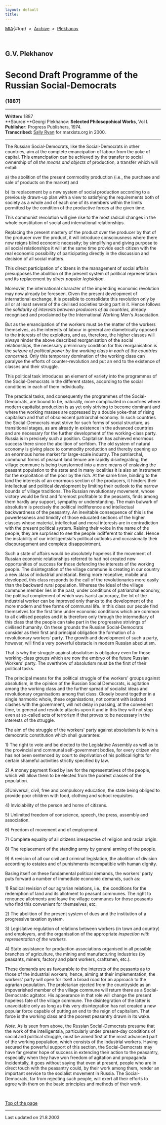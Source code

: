 ```yaml
---
layout: default
title: 
---
```

[MIA](../../../../index.htm){#top}  \> 
[Archive](../../../index.htm)  \>  [Plekhanov](../../index.htm)

 

## G.V. Plekhanov

# Second Draft Programme of the Russian Social-Democrats

### (1887)

------------------------------------------------------------------------

**Written:** 1887\
**Source:**Georgi Plekhanov: **Selected Philosopohical Works**, Vol I.\
**Publisher:** Progress Publishers, 1974.\
**Transcribed:** [Sally Ryan](../../../../admin/volunteers/steering.htm)
for marxists.org in 2000.

------------------------------------------------------------------------

The Russian Social-Democrats, like the Social-Democrats in other
countries, aim at the complete emancipation of labour from the yoke of
capital. This emancipation can be achieved by the transfer to social
ownership of *all the means and objects* of production, a transfer which
will entail:

a\) the abolition of the present commodity production (i.e., the
purchase and sale of products on the market) and

b\) its replacement by a new system of social production according to a
previously drawn-up plan with a view to satisfying the requirements both
of society as a whole and of each one of its members within the limits
permitted by the condition of the productive forces at the given time.

This communist revolution will give rise to the most radical changes in
the whole constitution of social and international relationships.

Replacing the present mastery of the product over the producer by that
of the producer over the product, it will introduce consciousness where
there now reigns blind economic necessity; by simplifying and giving
purpose to all social relationships it will at the same time provide
each citizen with the real economic possibility of participating
directly in the discussion and decision of all social matters.

This direct participation of citizens in the management of social
affairs presupposes the abolition of the present system of political
representation and its replacement by *direct popular legislation.*

Moreover, the international character of the impending economic
revolution may now already be foreseen. Given the present development of
international exchange, it is possible to consolidate this revolution
only by all or at least several of the civilised societies taking part
in it. Hence follows the *solidarity of interests between producers of
all countries,* already recognised and proclaimed by the International
Working Men\'s Association.

But as the emancipation of the workers must be the matter of the workers
themselves, as the interests of labour in general are diametrically
opposed to the interests of the exploiters, and as, therefore, the
higher classes will always hinder the above described reorganisatlon of
the social relationships, the necessary preliminary condition for this
reorganisation is the *seizure of political power by the working class
in each of the countries concerned.* Only this temporary domination of
the working class can paralyse the efforts of counter-revolution and put
an end to the existence of classes and their struggle.

This political task introduces an element of variety into the programmes
of the Social-Democrats in the different states, according to the social
conditions in each of them individually.

The practical tasks, and consequently the programmes of the
Social-Democrats, are bound to be, naturally, more complicated in
countries where modern capitalist production is as yet only striving to
become dominant and where the working masses are oppressed by a double
yoke-that of rising capitalism and that of obsolescent patriarchal
economy. In such countries the Social-Democrats must strive for such
forms of social structure, as transitional stages, as are already in
existence in the advanced countries and are necessary for the further
development of the working-class party. Russia is in precisely such a
position. Capitalism has achieved enormous success there since the
abolition of serfdom. The old system of natural economy is giving place
to commodity production and thereby opening up an enormous home market
for large-scale industry. The patriarchal, communal forms of peasant
land tenure are rapidly disintegrating, the village commune is being
transformed into a mere means of enslaving the peasant population to the
state and in many localities it is also an instrument for the
exploitation of the poor by the rich. At the same time, binding to the
land the interests of an enormous section of the producers, it hinders
their intellectual and political development by limiting their outlook
to the narrow bounds of village traditions. The Russian revolutionary
movement, whose victory would be first and foremost profitable to the
peasants, finds among them hardly any support, sympathy or
understanding. The main bulwark of absolutism is precisely the political
indifference and intellectual backwardness of the peasantry. An
inevitable consequence of this is the powerlessness and timidity of
those educated sections of the higher classes whose material,
intellectual and moral interests are in contradiction with the present
political system. Raising their voice in the name of the people, they
are surprised to see the people indifferent to their calls. Hence the
instability of our intelligentsia\'s political outlooks and occasionally
their discouragement and complete disappointment.

Such a state of affairs would be absolutely hopeless if the movement of
Russian economic relationships referred to had not created new
opportunities of success for those defending the interests of the
working people. The disintegration of the village commune is creating in
our country a new class of industrial proletariat. Being more receptive,
mobile and developed, this class responds to the call of the
revolutionaries more easily than the backward rural population. Whereas
the ideal of the village commune member lies in the past, under
conditions of patriarchal economy, the political complement of which was
tsarist autocracy, the lot of the industrial worker can be improved only
thanks to the development of the more modern and free forms of communal
life. In this class our people find themselves for the first time under
economic conditions which are common to all civilised peoples and it is
therefore only through the intermediary of this class that the people
can take part in the progressive strivings of civilised humanity. On
these grounds the Russian Social-Democrats consider as their first and
principal obligation the formation of a revolutionary workers\' party.
The growth and development of such a party, however, will find a very
powerful obstacle in modern Russian absolutism.

That is why the struggle against absolutism is obligatory even for those
working-class groups which are now the embryo of the future Russian
Workers\' party. The overthrow of absolutism must be the first of their
political tasks.

The principal means for the political struggle of the workers\' groups
against absolutism, in the opinion of the Russian Social Democrats, is
agitation among the working class and the further spread of socialist
ideas and revolutionary organisations among that class. Closely bound
together in a single harmonic whole, these organisations, not content
with isolated clashes with the government, will not delay in passing, at
the convenient time, to general and resolute attacks upon it and in this
they will not stop even at so-called acts of terrorism if that proves to
be necessary in the interests of the struggle.

The aim of the struggle of the workers\' party against absolutism is to
win a democratic constitution which shall guarantee:

1\) The right to vote and be elected to the Legislative Assembly as well
as to the provincial and communal self-government bodies, for every
citizen who has not been sentenced by court to deprivation of his
political rights for certain shameful activities strictly specified by
law.

2\) A money payment fixed by law for the representatives of the people,
which will allow them to be elected from the poorest classes of the
population.

3)Universal, civil, free and compulsory education, the state being
obliged to provide poor children with food, clothing and school
requisites.

4\) Inviolability of the person and home of citizens.

5\) Unlimited freedom of conscience, speech, the press, assembly and
association.

6\) Freedom of movement and of employment.

7\) Complete equality of all citizens irrespective of religion and
racial origin.

8\) The replacement of the standing army by general arming of the
people.

9\) A revision of all our civil and criminal legislation, the abolition
of division according to estates and of punishments incompatible with
human dignity.

Basing itself on these fundamental political demands, the workers\'
party puts forward a number of immediate economic demands, such as:

1\) Radical revision of our agrarian relations, i.e., the conditions for
the redemption of land and its allotment to peasant communes. The right
to renounce allotments and leave the village communes for those peasants
who find this convenient for themselves, etc.

2\) The abolition of the present system of dues and the institution of a
progressive taxation system.

3\) Legislative regulation of relations between workers (in town and
country) and employers, and the organisation of the appropriate
*inspection with representation of the workers.*

4\) State assistance for production associations organised in all
possible branches of agriculture, the mining and manufacturing
industries (by peasants, miners, factory and plant workers, craftsmen,
etc.).

These demands are as favourable to the interests of the peasants as to
those of the industrial workers; hence, aiming at their implementation,
the workers\' party will open for itself a broad road for an approach to
the agrarian population. The proletarian ejected from the countryside as
an impoverished member of the village commune will return there as a
Social-Democratic agitator. His appearance in that role will change the
present hopeless fate of the village commune. The disintegration of the
latter is unavoidable only as long as this very disintegration has not
created a new popular force capable of putting an end to the reign of
capitalism. That force is the working class and the poorest peasantry
drawn in its wake.

*Note.* As is seen from above, the Russian Social-Democrats presume that
the work of the intelligentsia, particularly under present-day
conditions of social and political struggle, must be aimed first at the
most advanced part of the working population, which consists of the
industrial workers. Having secured the powerful support of this section,
the Social-Democrats may have far greater hope of success in extending
their action to the peasantry, especially when they have won freedom of
agitation and propaganda. Incidentally, it goes without saying that even
at present, people who are in direct touch with the peasantry could, by
their work among them, render an important service to the socialist
movement in Russia. The Social-Democrats, far from rejecting such
people, will exert all their efforts to agree with them on the basic
principles and methods of their work.

 

[Top of the page](#top)

------------------------------------------------------------------------

Last updated on 21.8.2003
